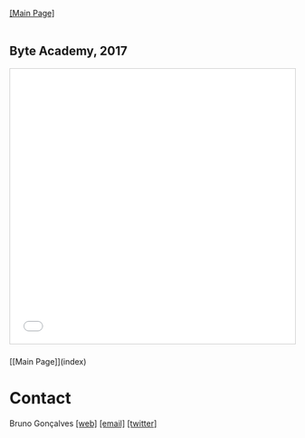 [[Main Page]](index)
<br/>
<br/>
## Byte Academy, 2017

<iframe src="//www.slideshare.net/slideshow/embed_code/key/3onUwiSbFSjQIp" width="595" height="485" frameborder="0" marginwidth="0" marginheight="0" scrolling="no" style="border:1px solid #CCC; border-width:1px; margin-bottom:5px; max-width: 100%;" allowfullscreen> </iframe>

<br/>
<br/>
[[Main Page]](index)

# Contact

Bruno Gonçalves [[web]](http://www.bgoncalves.com) [[email]](mailto:bgoncalves@gmail.com) [[twitter]](https://twitter.com/bgoncalves)